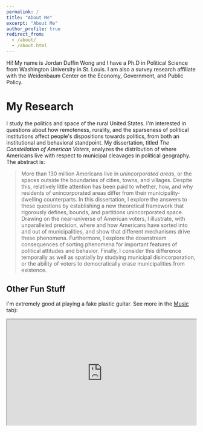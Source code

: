 ```yaml
---
permalink: /
title: "About Me"
excerpt: "About Me"
author_profile: true
redirect_from: 
  - /about/
  - /about.html
---
```


Hi! My name is Jordan Duffin Wong and I have a Ph.D in Political Science from Washington University in St. Louis. I am also a survey research affiliate with the Weidenbaum Center on the Economy, Government, and Public Policy.

My Research
======
I study the politics and space of the rural United States. I'm interested in questions about how remoteness, rurality, and the sparseness of political institutions affect people's dispositions towards politics, from both an institutional and behavioral standpoint. My dissertation, titled <i>The Constellation of American Voters</i>, analyzes the distribution of where Americans live with respect to municipal cleavages in political geography. The abstract is:

> More than 130 million Americans live in <i>unincorporated areas</i>, or the spaces outside the boundaries of cities, towns, and villages. Despite this, relatively little attention has been paid to whether, how, and why residents of unincorporated areas differ from their municipality-dwelling counterparts. In this dissertation, I explore the answers to these questions by establishing a new theoretical framework that rigorously defines, bounds, and partitions unincorporated space. Drawing on the near-universe of American voters, I illustrate, with unparalleled precision, where and how Americans have sorted into and out of municipalities, and show that different mechanisms drive these phenomena. Furthermore, I explore the downstream consequences of sorting phenomena for important features of political attitudes and behavior. Finally, I consider this difference temporally as well as spatially by studying municipal disincorporation, or the ability of voters to democratically erase municipalities from existence.


<!--My Teaching
======
this is stuff about my teaching
-->

Other Fun Stuff
------
I'm extremely good at playing a fake plastic guitar. See more in the [Music](/music/) tab):

<style>
.video-holder {
  position: relative;
  width: 100%;
  height: 0;
  padding-bottom: 56.25%;
  overflow: hidden;
}
.video-holder iframe {
  position: absolute;
  top: 0;
  left: 0;
  width: 100%;
  height: 100%;
}
</style>

<div class="video-holder">
<iframe src="https://drive.google.com/file/d/1s16VnO_PwYL7JfEWAr9c4za0U0Ihlcum/preview" width="1920" height="1080" allow="autoplay"></iframe>
</div>
